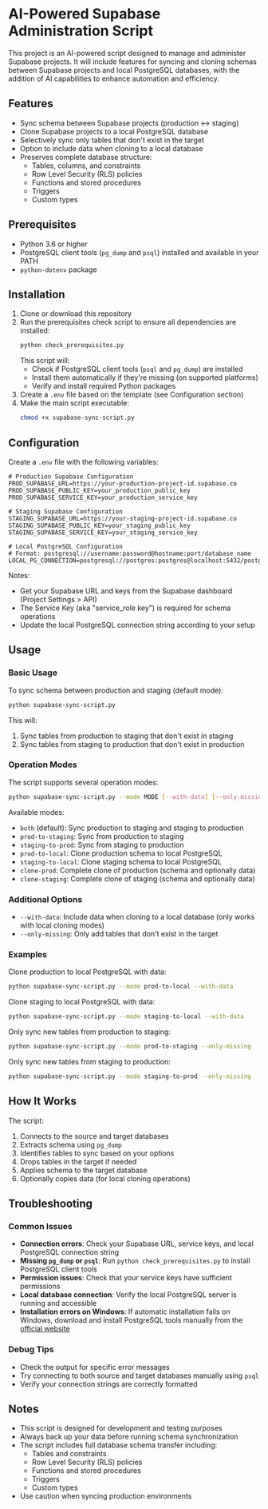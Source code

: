 # AI-Powered Supabase Administration Script

This project is an AI-powered script designed to manage and administer Supabase projects. It will include features for syncing and cloning schemas between Supabase projects and local PostgreSQL databases, with the addition of AI capabilities to enhance automation and efficiency.

## Features

- Sync schema between Supabase projects (production ↔ staging)
- Clone Supabase projects to a local PostgreSQL database
- Selectively sync only tables that don't exist in the target
- Option to include data when cloning to a local database
- Preserves complete database structure:
  - Tables, columns, and constraints
  - Row Level Security (RLS) policies
  - Functions and stored procedures
  - Triggers
  - Custom types

## Prerequisites

- Python 3.6 or higher
- PostgreSQL client tools (`pg_dump` and `psql`) installed and available in your PATH
- `python-dotenv` package

## Installation

1. Clone or download this repository
2. Run the prerequisites check script to ensure all dependencies are installed:
   ```bash
   python check_prerequisites.py
   ```
   This script will:
   - Check if PostgreSQL client tools (`psql` and `pg_dump`) are installed
   - Install them automatically if they're missing (on supported platforms)
   - Verify and install required Python packages
3. Create a `.env` file based on the template (see Configuration section)
4. Make the main script executable:
   ```bash
   chmod +x supabase-sync-script.py
   ```

## Configuration

Create a `.env` file with the following variables:

```
# Production Supabase Configuration
PROD_SUPABASE_URL=https://your-production-project-id.supabase.co
PROD_SUPABASE_PUBLIC_KEY=your_production_public_key
PROD_SUPABASE_SERVICE_KEY=your_production_service_key

# Staging Supabase Configuration
STAGING_SUPABASE_URL=https://your-staging-project-id.supabase.co
STAGING_SUPABASE_PUBLIC_KEY=your_staging_public_key
STAGING_SUPABASE_SERVICE_KEY=your_staging_service_key

# Local PostgreSQL Configuration
# Format: postgresql://username:password@hostname:port/database_name
LOCAL_PG_CONNECTION=postgresql://postgres:postgres@localhost:5432/postgres
```

Notes:
- Get your Supabase URL and keys from the Supabase dashboard (Project Settings > API)
- The Service Key (aka "service_role key") is required for schema operations
- Update the local PostgreSQL connection string according to your setup

## Usage

### Basic Usage

To sync schema between production and staging (default mode):

```bash
python supabase-sync-script.py
```

This will:
1. Sync tables from production to staging that don't exist in staging
2. Sync tables from staging to production that don't exist in production

### Operation Modes

The script supports several operation modes:

```bash
python supabase-sync-script.py --mode MODE [--with-data] [--only-missing]
```

Available modes:
- `both` (default): Sync production to staging and staging to production
- `prod-to-staging`: Sync from production to staging
- `staging-to-prod`: Sync from staging to production
- `prod-to-local`: Clone production schema to local PostgreSQL
- `staging-to-local`: Clone staging schema to local PostgreSQL
- `clone-prod`: Complete clone of production (schema and optionally data)
- `clone-staging`: Complete clone of staging (schema and optionally data)

### Additional Options

- `--with-data`: Include data when cloning to a local database (only works with local cloning modes)
- `--only-missing`: Only add tables that don't exist in the target

### Examples

Clone production to local PostgreSQL with data:
```bash
python supabase-sync-script.py --mode prod-to-local --with-data
```

Clone staging to local PostgreSQL with data:
```bash
python supabase-sync-script.py --mode staging-to-local --with-data
```

Only sync new tables from production to staging:
```bash
python supabase-sync-script.py --mode prod-to-staging --only-missing
```

Only sync new tables from staging to production:
```bash
python supabase-sync-script.py --mode staging-to-prod --only-missing
```

## How It Works

The script:
1. Connects to the source and target databases
2. Extracts schema using `pg_dump`
3. Identifies tables to sync based on your options
4. Drops tables in the target if needed 
5. Applies schema to the target database
6. Optionally copies data (for local cloning operations)

## Troubleshooting

### Common Issues

- **Connection errors**: Check your Supabase URL, service keys, and local PostgreSQL connection string
- **Missing `pg_dump` or `psql`**: Run `python check_prerequisites.py` to install PostgreSQL client tools
- **Permission issues**: Check that your service keys have sufficient permissions
- **Local database connection**: Verify the local PostgreSQL server is running and accessible
- **Installation errors on Windows**: If automatic installation fails on Windows, download and install PostgreSQL tools manually from the [official website](https://www.postgresql.org/download/windows/)

### Debug Tips

- Check the output for specific error messages
- Try connecting to both source and target databases manually using `psql`
- Verify your connection strings are correctly formatted

## Notes

- This script is designed for development and testing purposes
- Always back up your data before running schema synchronization
- The script includes full database schema transfer including:
  - Tables and constraints
  - Row Level Security (RLS) policies
  - Functions and stored procedures
  - Triggers
  - Custom types
- Use caution when syncing production environments